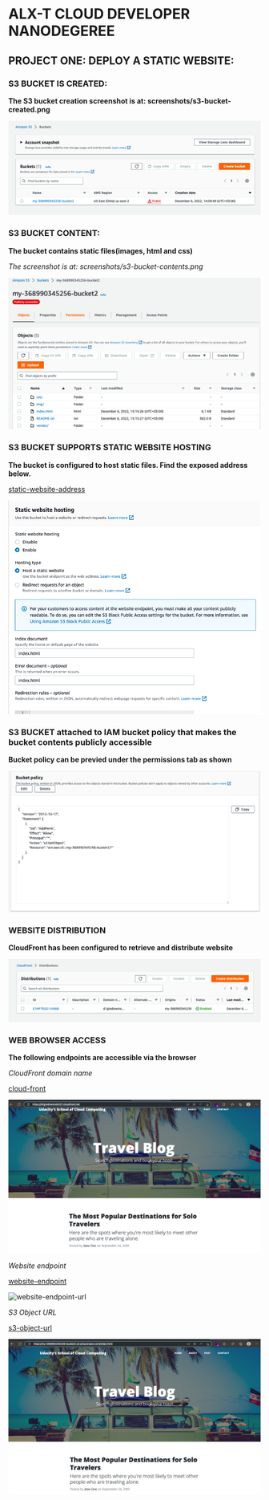 # ALX-T CLOUD DEVELOPER NANODEGEREE

## PROJECT ONE: DEPLOY A STATIC WEBSITE:

### S3 BUCKET IS CREATED:
**The S3 bucket creation screenshot is at: screenshots/s3-bucket-created.png**

![alt text](screenshots/s3-bucket-created.png)


### S3 BUCKET CONTENT:
**The bucket contains static files(images, html and css)**

*The screenshot is at: screenshots/s3-bucket-contents.png*

![alt text](screenshots/s3-bucket-contents.png)

### S3 BUCKET SUPPORTS STATIC WEBSITE HOSTING

**The bucket is configured to host static files. Find the exposed address below.**

[static-website-address](http://my-368990345256-bucket2.s3-website.us-east-2.amazonaws.com)

![alt text](screenshots/s3-static-config.png)


### S3 BUCKET attached to IAM bucket policy that makes the bucket contents publicly accessible

**Bucket policy can be previed under the permissions tab as shown**

![alt text](screenshots/s3-iam-permissions.png)


### WEBSITE DISTRIBUTION

**CloudFront has been configured to retrieve and distribute website**

![alt text](screenshots/website-distribution.png)


### WEB BROWSER  ACCESS

**The following endpoints are accessible via the browser**

*CloudFront domain name*

[cloud-front](https://d1glw8xwmxdm27.cloudfront.net/)

![cloud-front-url](screenshots/cloud-front-url.png)


*Website endpoint*

[website-endpoint](http://my-368990345256-bucket2.s3-website.us-east-2.amazonaws.com/)

![website-endpoint-url](screenshots/website-endpoint-url.png)


*S3 Object URL*

[s3-object-url](https://my-368990345256-bucket2.s3.amazonaws.com/index.html)

![s3-object-url](screenshots/s3-object-url.png)

